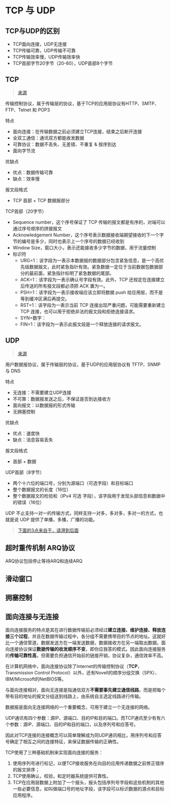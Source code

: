 # TCP 与 UDP

## TCP与UDP的区别

* TCP面向连接，UDP无连接
* TCP传输可靠，UDP传输不可靠
* TCP传输效率慢，UDP传输效率快
* TCP首部字节20字节（20-60），UDP首部8个字节

## TCP

> [来源](https://www.jianshu.com/p/65605622234b)

传输控制协议，属于传输层的协议，基于TCP的应用层协议有HTTP、SMTP、FTP、Telnet 和 POP3

特点

* 面向连接：在传输数据之前必须建立TCP连接，结束之后断开连接
* 全双工通信：通讯双方都能收发数据
* 可靠协议：数据不丢失、无差错、不重复 & 按序到达
* 面向字节流

优缺点

* 优点：数据传输可靠
* 缺点：效率慢
  
报文段格式

* TCP 首部 + TCP 数据报部分

TCP首部（20字节）

* Sequence number，这个序号保证了 TCP 传输的报文都是有序的，对端可以通过序号顺序的拼接报文
* Acknowledgement Number，这个序号表示数据接收端期望接收的下一个字节的编号是多少，同时也表示上一个序号的数据已经收到
* Window Size，窗口大小，表示还能接收多少字节的数据，用于流量控制
* 标识符
  * URG=1：该字段为一表示本数据报的数据部分包含紧急信息，是一个高优先级数据报文，此时紧急指针有效。紧急数据一定位于当前数据包数据部分的最前面，紧急指针标明了紧急数据的尾部。
  * ACK=1：该字段为一表示确认号字段有效。此外，TCP 还规定在连接建立后传送的所有报文段都必须把 ACK 置为一。
  * PSH=1：该字段为一表示接收端应该立即将数据 push 给应用层，而不是等到缓冲区满后再提交。
  * RST=1：该字段为一表示当前 TCP 连接出现严重问题，可能需要重新建立 TCP 连接，也可以用于拒绝非法的报文段和拒绝连接请求。
  * SYN=数字：
  * FIN=1：该字段为一表示此报文段是一个释放连接的请求报文。

## UDP

> [来源](https://juejin.im/post/5ad7e6c35188252ebd06acfa)

用户数据报协议，属于传输层的协议，基于UDP的应用层协议有 TFTP、SNMP 与 DNS

特点

* 无连接：不需要建立UDP连接
* 不可靠：数据报发送之后，不保证是否到达接收方
* 面向报文：以数据报的形式传输
* 无拥塞控制

优缺点

* 优点：速度快
* 缺点：消息容易丢失

报文段格式

* 首部 + 数据

UDP首部（8字节）

* 两个十六位的端口号，分别为源端口（可选字段）和目标端口
* 整个数据报文的长度（16位）
* 整个数据报文的检验和（IPv4 可选 字段），该字段用于发现头部信息和数据中的错误（16位）

UDP 不止支持一对一的传输方式，同样支持一对多，多对多，多对一的方式，也就是说 UDP 提供了单播，多播，广播的功能。

> [下面的3点来自于，请滑到后面](https://www.jianshu.com/p/65605622234b)

## 超时重传机制 ARQ协议

ARQ协议包括停止等待ARQ和连续ARQ

## 滑动窗口

## 拥塞控制

## 面向连接与无连接

面向连接服务的特点是其在进行数据传输前必须经过**建立连接、维护连接、释放连接三个过程**，并且在数据传输过程中，各分组不需要携带目的节点的地址。这就好比一个通信管道，数据发送方在一端发送数据，数据接收方在另一端取出数据。面向连接协议保证**数据传输的收发顺序不变**，即你应我答的模式。因此面向连接服务的**传输可靠性高**，但需要负担通信开始前的链接开销，协议复杂，通信效率不高。

在计算机网络中，面向连接协议除了Internet的传输控制协议（**TCP**，Transmission Control Protocol）以外，还有Novell的顺序分组交换（SPX）、IBM/Microsoft的NetBIOS等。

与面向连接相对，面向无连接是指通信双方**不需要事先建立通信线路**，而是把每个带有目的地址的报文分组送到线路上，由系统自主选定线路进行传输。

数据报是面向无连接网络的一个重要概念，可用于建立一个无连接的网络。

UDP通讯有四个参数：源IP、源端口、目的IP和目的端口。而TCP通讯至少有有六个参数：源IP、源端口、目的IP和目的端口，以及序列号和应答号。

因此对TCP连接的连接概念可以简单理解成为同UDP通讯相比，用序列号和应答号确定了相互之间的连接特征，来保证数据传输的正确性。

TCP使用了三种基础机制来实现面向连接的服务：

1. 使用序列号进行标记，以便TCP接收服务在向目的应用传递数据之前修正错序的报文排序；
2. TCP使用确认，校验，和定时器系统提供可靠性。
3. TCP在应用层数据上附加了一个报头，报头包括序列号字段和这些机制的其他一些必要信息，如叫做端口号的地址字段，该字段可以标识数据的源点和目标应用程序。
